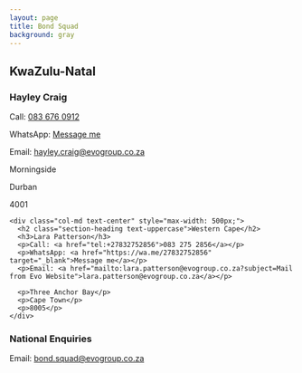 ```yaml
---
layout: page
title: Bond Squad
background: gray
---
```


<div class="container contact-us py-5">
  <div class="row justify-content-center">
    <div class="col-md text-center" style="max-width: 500px;">
      <h2 class="section-heading text-uppercase">KwaZulu-Natal</h2>
      <h3>Hayley Craig</h3>
      <p>Call: <a href="tel:+27836760912">083 676 0912</a></p>
      <p>WhatsApp: <a href="https://wa.me/27836760912" target="_blank">Message me</a></p>
      <p>Email: <a href="mailto:hayley.craig@evogroup.co.za?subject=Mail from Evo Website">hayley.craig@evogroup.co.za</a></p>
      <p>Morningside</p>
      <p>Durban</p>
      <p>4001</p>
    </div>
    
    <div class="col-md text-center" style="max-width: 500px;">
      <h2 class="section-heading text-uppercase">Western Cape</h2>
      <h3>Lara Patterson</h3>
      <p>Call: <a href="tel:+27832752856">083 275 2856</a></p>
      <p>WhatsApp: <a href="https://wa.me/27832752856" target="_blank">Message me</a></p>
      <p>Email: <a href="mailto:lara.patterson@evogroup.co.za?subject=Mail from Evo Website">lara.patterson@evogroup.co.za</a></p>
      
      <p>Three Anchor Bay</p>
      <p>Cape Town</p>
      <p>8005</p>
    </div>
  </div>

  <!-- Separate row for General Enquiries -->
  <div class="row justify-content-center mt-4">
    <div class="col-lg text-center w-100" style="max-width: 1000px;">
      <h3>National Enquiries</h3>
      <p>Email: <a href="mailto:bond.squad@evogroup.co.za?subject=National Enquiries Mail from Evo Website">bond.squad@evogroup.co.za</a></p>
    </div>
  </div>
</div>


